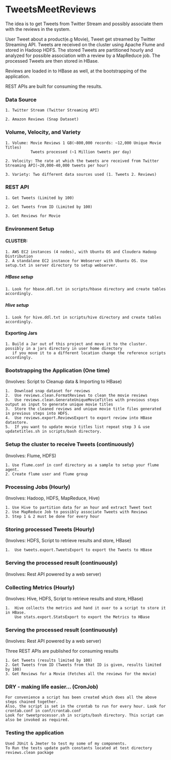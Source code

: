 # TweetsMeetReviews

The idea is to get Tweets from Twitter Stream and possibly associate them with the reviews in the system.

User Tweet about a product(e.g Movie), Tweet get streamed by Twitter Streaming API.
Tweets are received on the cluster using Apache Flume and stored in Hadoop HDFS.
The stored Tweets are partitioned hourly and analyzed for possible association 
with a review by a MapReduce job. The processed Tweets are then stored in HBase.

Reviews are loaded in to HBase as well, at the bootstrapping of the application.

REST APIs are built for consuming the results.

  
### Data Source
    1. Twitter Stream (Twitter Streaming API)

    2. Amazon Reviews (Snap Dataset)


### Volume, Velocity, and Variety
    1. Volume: Movie Reviews 1 GB(~800,000 records: ~12,000 Unique Movie Titles)
               Tweets processed (~1 Million tweets per day)
    
    2. Velocity: The rate at which the tweets are received from Twitter Streaming API(~20,000-40,000 tweets per hour)
    
    3. Variety: Two different data sources used (1. Tweets 2. Reviews)  

### REST API

    1. Get Tweets (Limited by 100)

    2. Get Tweets from ID (Limited by 100)

    3. Get Reviews for Movie

### Environment Setup
#### CLUSTER:
 
    1. AWS EC2 instances (4 nodes), with Ubuntu OS and Cloudera Hadoop Distribution
    2. A standalone EC2 instance for Webserver with Ubuntu OS. Use setup.txt in server directory to setup webserver.    

##### HBase setup
    1. Look for hbase.ddl.txt in scripts/hbase directory and create tables accordingly.
    
##### Hive setup
    1. Look for hive.ddl.txt in scripts/hive directory and create tables accordingly.
    
#### Exporting Jars
    1. Build a Jar out of this project and move it to the cluster. possibly in a jars directory in user home directory
       if you move it to a different location change the reference scripts accordingly.    

### Bootstrapping the Application (One time)
(Involves: Script to Cleanup data & Importing to HBase)

    1.  Download snap dataset for reviews
    2.  Use reviews.clean.FormatReviews to clean the movie reviews
    3.  Use reviews.clean.GenerateUniqueMovieTitles with previous steps output as input to generate unique movie titles 
    3.  Store the cleaned reviews and unique movie title files generated in previous steps into HDFS.
    4.  Use reviews.export.ReviewsExport to export review into HBase datastore.
    5.  If you want to update movie titles list repeat step 3 & use updatetitles.sh in scripts/bash directory.

### Setup the cluster to receive Tweets (continuously)
(Involves: Flume, HDFS)

    1. Use flume.conf in conf directory as a sample to setup your flume agent.
    2. Create flume user and flume group

### Processing Jobs (Hourly)
(Involves: Hadoop, HDFS, MapReduce, Hive)

    1. Use Hive to partition data for an hour and extract Tweet text
    2. Use MapReduce Job to possibly associate Tweets with Reviews
    3. Step 1 & 2 must be done for every hour

### Storing processed Tweets (Hourly)
(Involves: HDFS, Script to retrieve results and store, HBase)

    1.  Use tweets.export.TweetsExport to export the Tweets to HBase

### Serving the processed result (continuously)
(Involves: Rest API powered by a web server)

### Collecting Metrics (Hourly)
(Involves: Hive, HDFS, Script to retrieve results and store, HBase)

    1.  Hive collects the metrics and hand it over to a script to store it in HBase.
        Use stats.export.StatsExport to export the Metrics to HBase

### Serving the processed result (continuously)
(Involves: Rest API powered by a web server)

 Three REST APIs are published for consuming results
 
    1. Get Tweets (results limited by 100)
    2. Get Tweets from ID (Tweets from that ID is given, results limited by 100)
    3. Get Reviews for a Movie (Fetches all the reviews for the movie) 

### DRY - making life easier... (CronJob)
    For convenience a script has been created which does all the above steps chained together.
    Also, the script is set in the crontab to run for every hour. Look for crontab.conf in conf/crontab.conf
    Look for tweetprocessor.sh in scripts/bash directory. This script can also be invoked as required.
    
### Testing the application
    Used JUnit & Jmeter to test my some of my components. 
    To Run the tests update path constants located at test directory reviews.clean package